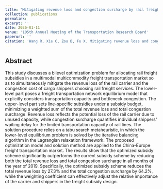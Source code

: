 ```yaml
---
title: "Mitigating revenue loss and congestion surcharge by rail freight subsidy optimization in a multimodal multicommodity freight transportation market (First author)"
collection: publications
permalink: 
excerpt: ''
date: 2026-01-11
venue: '105th Annual Meeting of the Transportation Research Board'
paperurl: ''
citation: 'Wang R, Xie C, Zou B, Fu X. Mitigating revenue loss and congestion surcharge by rail freight subsidy optimization in a multimodal multicommodity freight transportation market. 105th Annual Meeting of the Transportation Research Board. 2026.'
---
```



## Abstract
This study discusses a bilevel optimization problem for allocating rail freight subsidies in a multimodal multicommodity freight transportation market so as to simultaneously mitigate the revenue loss of the rail carrier and the congestion cost of cargo shippers choosing rail freight services. The lower-level part poses a freight transportation network equilibrium model that explicitly considers transportation capacity and bottleneck congestion. The upper-level part sets line-specific subsidies under a subsidy budget, minimizing a weighted sum of the total revenue loss and total congestion surcharge. Revenue loss reflects the potential loss of the rail carrier due to unused capacity, while congestion surcharge quantifies individual shippers' waiting delay for the limited transportation capacity of rail lines. The solution procedure relies on a tabu search metaheuristic, in which the lower-level equilibrium problem is solved by the iterative balancing algorithm in the Lagrangian relaxation framework. The proposed optimization model and solution method are applied to the China-Europe freight transportation market. The results show that the optimized subsidy scheme significantly outperforms the current subsidy scheme by reducing both the total revenue loss and total congestion surcharge in all months of the year of 2019. Specifically, the optimized subsidy scheme reduces the total revenue loss by 27.3% and the total congestion surcharge by 64.2%, while the weighting coefficient can effectively adjust the relative importance of the carrier and shippers in the freight subsidy design. 

